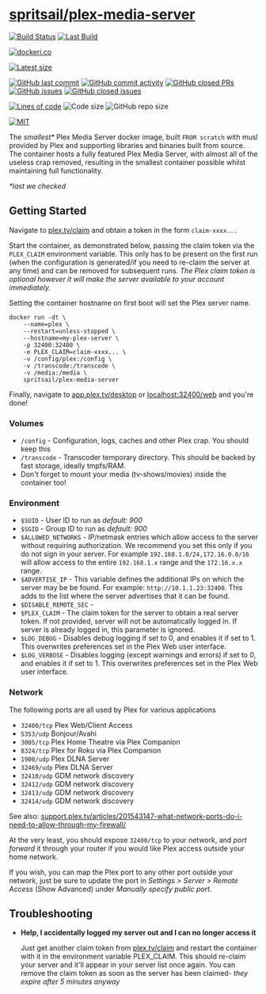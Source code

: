 [hub]: https://hub.docker.com/r/spritsail/plex-media-server
[git]: https://github.com/spritsail/plex-media-server
[drone]: https://drone.spritsail.io/spritsail/plex-media-server
[mbdg]: https://microbadger.com/images/spritsail/plex-media-server

# [spritsail/plex-media-server][hub]

[![Build Status](https://drone.spritsail.io/api/badges/spritsail/plex-media-server/status.svg)][drone]
[![Last Build](https://api.spritsail.io/badge/lastbuild/spritsail/plex-media-server:latest)][drone]

[![dockeri.co](https://dockeri.co/image/spritsail/plex-media-server)](https://hub.docker.com/r/spritsail/plex-media-server)

[![Latest size](https://img.shields.io/docker/image-size/spritsail/plex-media-server/latest?label=Latest%20image)](https://hub.docker.com/r/spritsail/plex-media-server/tags)

[![GitHub last commit](https://img.shields.io/github/last-commit/spritsail/plex-media-server.svg)](https://github.com/spritsail/plex-media-server/commits/main)
[![GitHub commit activity](https://img.shields.io/github/commit-activity/y/spritsail/plex-media-server.svg)](https://github.com/spritsail/plex-media-server/graphs/contributors)
[![GitHub closed PRs](https://img.shields.io/github/issues-pr-closed/spritsail/plex-media-server.svg)](https://github.com/spritsail/plex-media-server/pulls?q=is%3Apr+is%3Aclosed)
[![GitHub issues](https://img.shields.io/github/issues/spritsail/plex-media-server.svg)](https://github.com/spritsail/plex-media-server/issues)
[![GitHub closed issues](https://img.shields.io/github/issues-closed/spritsail/plex-media-server.svg)](https://github.com/spritsail/plex-media-server/issues?q=is%3Aissue+is%3Aclosed)

[![Lines of code](https://img.shields.io/tokei/lines/github/spritsail/plex-media-server)](https://github.com/spritsail/plex-media-server)
![Code size](https://img.shields.io/github/languages/code-size/spritsail/plex-media-server)
![GitHub repo size](https://img.shields.io/github/repo-size/spritsail/plex-media-server)

[![MIT](https://img.shields.io/github/license/spritsail/plex-media-server)](https://github.com/spritsail/plex-media-server/master/LICENSE)

The *smallest\** Plex Media Server docker image, built `FROM scratch` with musl provided by Plex and supporting libraries and binaries built from source. The container hosts a fully featured Plex Media Server, with almost all of the useless crap removed, resulting in the smallest container possible whilst maintaining full functionality.

*\*last we checked*

## Getting Started

Navigate to [plex.tv/claim](https://www.plex.tv/claim) and obtain a token in the form `claim-xxxx...`

Start the container, as demonstrated below, passing the claim token via the `PLEX_CLAIM` environment variable. This only has to be present on the first run (when the configuration is generated/if you need to re-claim the server at any time) and can be removed for subsequent runs. _The Plex claim token is optional however it will make the server available to your account immediately._

Setting the container hostname on first boot will set the Plex server name.

```shell
docker run -dt \
    --name=plex \
    --restart=unless-stopped \
    --hostname=my-plex-server \
    -p 32400:32400 \
    -e PLEX_CLAIM=claim-xxxx... \
    -v /config/plex:/config \
    -v /transcode:/transcode \
    -v /media:/media \
    spritsail/plex-media-server
```

Finally, navigate to [app.plex.tv/desktop](https://app.plex.tv/desktop) or [localhost:32400/web](http://localhost:32400/web) and you're done!

### Volumes

- `/config` - Configuration, logs, caches and other Plex crap. You should keep this
- `/transcode` - Transcoder temporary directory. This should be backed by fast storage, ideally tmpfs/RAM.
- Don't forget to mount your media (tv-shows/movies) inside the container too!

### Environment

- `$SUID`                 - User ID to run as _default: 900_
- `$SGID`                 - Group ID to run as _default: 900_
- `$ALLOWED_NETWORKS`     - IP/netmask entries which allow access to the server without requiring authorization. We recommend you set this only if you do not sign in your server. For example `192.168.1.0/24,172.16.0.0/16` will allow access to the entire `192.168.1.x` range and the `172.16.x.x` range.
- `$ADVERTISE_IP`         - This variable defines the additional IPs on which the server may be be found. For example: `http://10.1.1.23:32400`. This adds to the list where the server advertises that it can be found.
- `$DISABLE_REMOTE_SEC`   -
- `$PLEX_CLAIM`           - The claim token for the server to obtain a real server token. If not provided, server will not be automatically logged in. If server is already logged in, this parameter is ignored.
- `$LOG_DEBUG`             - Disables debug logging if set to 0, and enables it if set to 1. This overwrites preferences set in the Plex Web user interface.
- `$LOG_VERBOSE`           - Disables logging (except warnings and errors) if set to 0, and enables it if set to 1. This overwrites preferences set in the Plex Web user interface.

### Network

The following ports are all used by Plex for various applications

- `32400/tcp`       Plex Web/Client Access
- `5353/udp`        Bonjour/Avahi
- `3005/tcp`        Plex Home Theatre via Plex Companion
- `8324/tcp`        Plex for Roku via Plex Companion
- `1900/udp`        Plex DLNA Server
- `32469/udp`       Plex DLNA Server
- `32410/udp`       GDM network discovery
- `32412/udp`       GDM network discovery
- `32413/udp`       GDM network discovery
- `32414/udp`       GDM network discovery

See also: [support.plex.tv/articles/201543147-what-network-ports-do-i-need-to-allow-through-my-firewall/](https://support.plex.tv/articles/201543147-what-network-ports-do-i-need-to-allow-through-my-firewall/)

At the very least, you should expose `32400/tcp` to your network, and _port forward_ it through your router if you would like Plex access outside your home network.

If you wish, you can map the Plex port to any other port outside your network, just be sure to update the port in _Settings > Server > Remote Access_ (Show Advanced) under _Manually specify public port_.

## Troubleshooting

- **Help, I accidentally logged my server out and I can no longer access it**

    Just get another claim token from [plex.tv/claim](https://www.plex.tv/claim) and restart the container with it in the environment variable PLEX_CLAIM. This should re-claim your server and it'll appear in your server list once again. You can remove the claim token as soon as the server has been claimed- *they expire after 5 minutes anyway*
